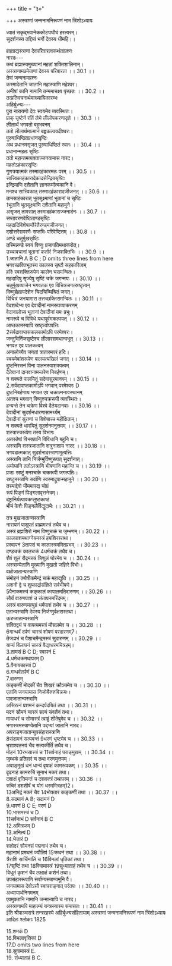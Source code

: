 +++
title = "३०"

+++
अस्त्राणां जन्मनामनिरूपणं नाम त्रिंशोऽध्यायः  
  
ध्यातं सकृद्भवानेककोट्यघौघं हरत्यरम्।  
सुदर्शनस्य तद्दिव्यं भर्गो देवस्य धीमहि।।  
  
ब्राह्माद्यस्त्राणां देवपरिवारत्वकथंताप्रश्नः  
नारदः---  
कथं ब्रह्मास्त्रमुख्यानां महतां शक्तिशालिनाम्।  
अस्त्राणामप्रमेयाणां देवस्य परिवारता ।। 30.1 ।।  
तेषां जन्मनामप्रश्नः  
कस्मादेतानि जातानि महास्त्राणि महेश्वर।  
अमीषां कानि नामानि तन्ममाचक्ष्व पृच्छतः ।। 30.2 ।।  
तत्प्रतिवचनार्थमाख्यायिकारम्भः  
अहिर्बुध्न्यः---  
पुरा नारायणो देवः स्वयमेव व्यवस्थितः।  
प्राक् सृष्टेर्न रतिं लेभे लीलोपकरणादृते ।। 30.3 ।।  
लीलार्थं भगवतो बहुभवनम्  
ततो लीलार्थमात्मानं बह्वकल्पयदीश्वरः।  
पुरुषाधिष्ठितप्रधानसृष्टिः  
अथ प्रधानमसृजत् पुरुषाधिष्ठितं स्वतः ।। 30.4 ।।  
प्रधानान्महतः सृष्टिः  
ततो महान्तमव्यक्ताज्जनयामास नारद।  
महतोऽहंकारसृष्टिः  
गुणत्रयात्मकं तस्मादहंकारमतः परम् ।। 30.5 ।।  
सात्त्विकाहंकारादेकादसेन्द्रियसृष्टिः  
इन्द्रियाणि दशैतानि ज्ञानकर्मात्मकानि वै।  
मनश्च सात्त्विकात् तस्मादहंकारादजीजनत् ।। 30.6 ।।  
तामसाहंकारात् भूतसूक्ष्माणां भूतानां च सृष्टिः  
1भूतानि भूतसूक्ष्माणि दशैतानि महामुने।  
असृजत् तामसात् तस्मादहंकाराज्जनार्दनः ।। 30.7 ।।  
सप्तावरणवेष्टिताण्डसृष्टिः  
महदादिविशेषान्तैरेतैरण्डमजीजनत्।  
दशोत्तरैरावरणैः सप्तभिः परिवेष्टितम् ।। 30.8 ।।  
अण्डे चतुर्मुखसृष्टिः  
तस्मिन्नण्डे स्वयं विष्णुः प्रजापतिमथाकरोत्।  
उच्चावचानां भूतानां कर्तारं निजशक्तिभिः ।। 30.9 ।।  
1.जातानि A B C ; D omits three lines from here  
भगवच्छक्तिभूतस्य कालस्य सृष्टौ सहकारित्वम्  
हरिः स्वशक्तिरूपेण कालेन चसमन्वितः।  
महदादिषु सृज्येषु सृष्टिं चक्रे जगन्मयः ।। 30.10 ।।  
चतुर्मुखव्याजेन भगवतक एव विचित्रजगत्स्रष्टृत्वम्  
विष्णुर्ब्रह्मापदेशेन चिदचिन्मिश्रितं जगत्।  
विचित्रं जनयामास तत्तच्छक्तिसमन्वितः ।। 30.11 ।।  
वेदशब्देभ्य एव देवादीनां नामरूपव्याकरणम्  
वेदानालोच्य भूतानां देवादीनां यमः प्रभुः।  
नामरूपे च विविधे यथापूर्वमकल्पयत् ।। 30.12 ।।  
आप्तकामस्यापि स्रष्टृत्वोपपत्तिः  
2सर्वदावाप्तसकलकामोऽपि परमेश्वरः।  
जन्तुभिर्निजसृष्टैश्च लीलारसमथान्वभूत् ।। 30.13 ।।  
भगवत एव पालकत्वम्  
अनालोच्यैव जगतां त्रातारमपरं हरिः।  
स्वयमेवांशरूपेण पालयत्यखिलं जगत् ।। 30.14 ।।  
दुष्टनिरसनं विना पालनस्याशक्यत्वम्  
दैतेयानां दानवानामन्तरेण निबर्हणम्।  
न शक्यते पालयितुं सदेवासुरमानवम् ।। 30.15 ।।  
2.सर्वदावाप्तकामोऽपि भगवान् परमेश्वरः D  
दुष्टनिबर्हणाय भगवत एव चक्रात्मनावस्थानम्  
अतश्च भगवान् विष्णुश्चक्ररूपी व्यवस्थितः।  
हन्यन्ते तेन चक्रेण विश्वे दैतेयदानवाः ।। 30.16 ।।  
देवादीनां सुदर्शनधारणासामर्थ्यम्  
देवादीनां सुराणां च विशेषाच्च महीक्षिताम्।  
न शक्यते धारयितुं सुदर्शनमनुत्तमम् ।। 30.17 ।।  
शस्त्रास्त्ररूपेण तस्य विभागः  
अतस्तेषां विभक्तानि विविधानि बहूनि च।  
अस्त्राणि शस्त्रजातानि शत्रुनाशाय नारद ।। 30.18 ।।  
भगवदात्मकात् सुदर्शनादस्त्राणामुत्पत्तिः  
अस्त्राणि तानि निर्जग्मुर्विष्णुरूपत् सुदर्शनात्।  
अमोघानि ततोऽस्त्राणि भीषणानि महान्ति च ।। 30.19 ।।  
प्रजाः स्रष्टुं मनश्चक्रे चक्ररूपी जगत्पतिः।  
स्रष्टुमस्त्राणि सर्वाणि स्वस्माद्रूपान्महामुने ।। 30.20 ।।  
तस्माद्देवो भीममापद्य चोग्रं  
रूपं पिङ्गं पिङ्गलावृत्तनेत्रम्।  
दंष्ट्रानिर्यत्पावकप्लुष्टकाष्ठं  
भीमं केशैः पिङ्गलैर्विद्युदाभैः ।। 30.21 ।।  
  
तत्र मुखजातान्यस्त्राणि  
नारायणं पाशुपतं ब्राह्ममस्त्रं तथैव च।  
अस्त्रं ब्रह्मशिरो नाम विष्णुचक्रं च जृम्भणम्।। 30.22 ।।  
कालपाशमथाग्नेयमस्त्रं हयशिरस्तथा।  
प्रस्वापनं 3तापसं च कालास्त्रममितप्रभम् ।। 30.23 ।।  
दण्डचक्रं कालचक्रं 4धर्मचक्रं तथैव च।  
शैवं शूलं रौद्रमस्त्रं त्रिशूलं घोरमेव च ।। 30.24 ।।  
अस्त्राण्येतानि मुख्यानि मुखतो जज्ञिरे विभोः।  
वक्षोजातान्यस्त्राणि  
संमोहनं तथैषीकमैन्द्रं चक्रं महाद्युति ।। 30.25 ।।  
अशनी द्वे च शुष्कार्द्रासंज्ञिते सर्वभीषणे।  
5पैनाकमस्त्रं कङ्कालं कापालमतिदारुणम् ।। 30.26 ।।  
सौर्यं वारुणपाशं च संतापनमरिंदमम्।  
अस्त्रं वारुणमत्युग्रं धर्मपाशं तथैव च ।। 30.27 ।।  
एतान्यस्त्राणि देवस्य निर्जग्मुर्वक्षसस्तथा।  
ऊरुजातान्यस्त्राणि  
शक्तिद्वयं च वायव्यमस्त्रं मौसलमेव च ।। 30.28 ।।  
6गान्धर्वं दर्पणं चास्त्रं शोषणं परदारणम्7।  
तेजःप्रभं च पैशाचमैन्द्रमस्त्रं सुदारुणम् ।। 30.29 ।।  
याम्यं विलापनं चास्त्रं वैद्याधरममित्रहम्।  
3.तामसं B C D; स्वापनं E  
4.धर्मचक्रमथापरम् D  
5.वैनायकास्त्रं D  
6.गन्धर्वतर्पणं B C  
7.दारुणम्  
कङ्कणीं मोदकीं चैव शिखरं क्रौञ्चमेव च ।। 30.30 ।।  
एतानि जनयामास निजोर्वेरुरुविक्रमः।  
पादजातान्यस्त्राणि  
असिरत्नं प्रशमनं कन्दर्पदयितं तथा ।। 30.31 ।।  
मदनं सौमनं चास्त्रं सत्यं संवर्तनं तथा।  
मायाधरं च सोमास्त्रं त्वाष्ट्रं शीतेषुमेव च ।। 30.32 ।।  
भगास्त्रमस्त्राण्येतानि पद्भ्यां जातानि नारद।  
अपराङ्गजातान्युपसंहारास्त्राणि  
8संदामनं सत्यवन्तं 9धरणं धृष्टमेव च ।। 30.33 ।।  
भृशाश्वतनयं चैव सत्यकीर्तिं तथैव च।  
मोहनं 10रभसास्त्रं च 11सर्वनाहं पराङ्मुखम् ।। 30.34 ।।  
जृम्भकं प्रतिहारं च तथा वरणमुत्तमम्।  
अवाङ्मुखं धनं धान्यं वृषाक्षं कामरूपकम् ।। 30.35 ।।  
दृढनाहं कामरुचिं सुनाभं मकरं तथा।  
दशाक्षं वृत्तिमन्तं च दशवक्त्रं तथापरम् ।। 30.36 ।।  
रुचिरं दशशीर्षं च योगं धरममित्रहम्12।  
13अनिद्रं मकरं चैव 14भोक्तारं कङ्कणीं तथा ।। 30.37 ।।  
8.सदमानं A B; सदामनं D  
9.धारणं B C E; वरणं D  
10.भासमस्त्रं च D  
11सर्वनाभं D सर्वनागं B C  
12.अमित्रजम् D  
13.अनित्यं D  
14.भेत्तारं D  
शतोदरं सौमनसं पद्मनाभं तथैव च।  
महानाभं प्रमथनं ज्यौतिषं 15क्रथनं तथा ।। 30.38 ।।  
त्रैराशिं सार्चिमालिं च 16विमलां धृतिकां तथा।  
17सृष्टिं तथा 18विषामास्त्रं 19सुध्याताहं तथैव च ।। 30.39 ।।  
विधूतं कृशनं चैव लक्षाक्षं कर्शनं तथा।  
उपसंहाररूपाणि सर्वाण्यस्त्राण्यमूनि वै।  
जनयामास देवोऽसौ स्वापराङ्गात् परंतपः ।। 30.40 ।।  
अध्यायार्थनिगमनम्  
एवमुक्तानि नामानि जन्मान्यापि च नारद।  
अस्त्राणामपि माहात्म्यं यन्त्रस्यास्य समासतः ।। 30.41 ।।  
इति श्रीपाञ्चरात्रे तन्त्ररहस्ये अहिर्बुध्न्यसंहितायाम् अस्त्राणां जन्मनामनिरूपणं नाम त्रिंशोऽध्यायः  
आदितः श्लोकाः 1825  
  
15.शमकं D  
16.विमलावृत्तिकां D  
17.D omits two lines from here  
18.सुषामास्त्रं E.  
19. संध्याताहं B C.